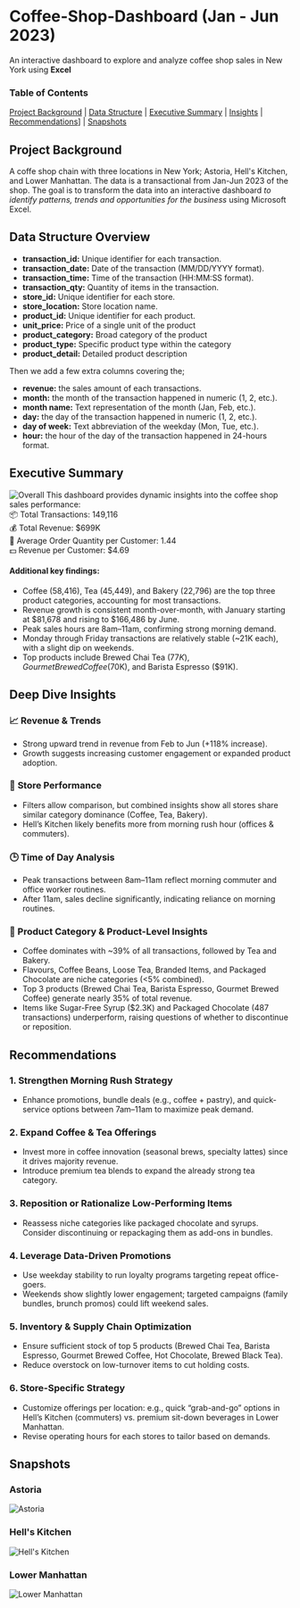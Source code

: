 # Coffee-Shop-Dashboard (Jan - Jun 2023)
An interactive dashboard to explore and analyze coffee shop sales in New York using **Excel**

### Table of Contents
[Project Background](#project-background) | 
[Data Structure](#data-structure-overview) | 
[Executive Summary](#executive-summary) | 
[Insights](#deep-dive-insights) | 
[Recommendations](#recommendations)] | 
[Snapshots](#snapshots)

## **Project Background**
A coffe shop chain with three locations in New York; Astoria, Hell's Kitchen, and Lower Manhattan. The data is a transactional from Jan-Jun 2023 of the shop. The goal is to transform the data into an interactive dashboard _to identify patterns, trends and opportunities for the business_ using Microsoft Excel.

## **Data Structure Overview**

- **transaction_id:** Unique identifier for each transaction.
- **transaction_date:** Date of the transaction (MM/DD/YYYY format).
- **transaction_time:** Time of the transaction (HH:MM:SS format).
- **transaction_qty:** Quantity of items in the transaction.
- **store_id:** Unique identifier for each store.
- **store_location:** Store location name.
- **product_id:** Unique identifier for each product.
- **unit_price:** Price of a single unit of the product
- **product_category:** Broad category of the product
- **product_type:** Specific product type within the category
- **product_detail:** Detailed product description

Then we add a few extra columns covering the;
- **revenue:** the sales amount of each transactions.
- **month:** the month of the transaction happened in numeric (1, 2, etc.).
- **month name:** Text representation of the month (Jan, Feb, etc.).
- **day:** the day of the transaction happened in numeric (1, 2, etc.).
- **day of week:** Text abbreviation of the weekday (Mon, Tue, etc.).
- **hour:** the hour of the day of the transaction happened in 24-hours format.
  
## **Executive Summary**
![Overall](/Overall.png)
This dashboard provides dynamic insights into the coffee shop sales performance:<br/>
📦 Total Transactions: 149,116 <br/>
💰 Total Revenue: $699K <br/>
👥 Average Order Quantity per Customer: 1.44 <br/>
💵 Revenue per Customer: $4.69 <br/>

#### Additional key findings:
- Coffee (58,416), Tea (45,449), and Bakery (22,796) are the top three product categories, accounting for most transactions.
- Revenue growth is consistent month-over-month, with January starting at $81,678 and rising to $166,486 by June.
- Peak sales hours are 8am–11am, confirming strong morning demand.
- Monday through Friday transactions are relatively stable (~21K each), with a slight dip on weekends.
- Top products include Brewed Chai Tea ($77K), Gourmet Brewed Coffee ($70K), and Barista Espresso ($91K).

## **Deep Dive Insights**

### 📈 **Revenue & Trends**
- Strong upward trend in revenue from Feb to Jun (+118% increase).
- Growth suggests increasing customer engagement or expanded product adoption.

### 🏪 **Store Performance**
- Filters allow comparison, but combined insights show all stores share similar category dominance (Coffee, Tea, Bakery).
- Hell’s Kitchen likely benefits more from morning rush hour (offices & commuters).

### 🕒 **Time of Day Analysis**
- Peak transactions between 8am–11am reflect morning commuter and office worker routines.
- After 11am, sales decline significantly, indicating reliance on morning routines.

### 🥐 Product Category & Product-Level Insights
- Coffee dominates with ~39% of all transactions, followed by Tea and Bakery.
- Flavours, Coffee Beans, Loose Tea, Branded Items, and Packaged Chocolate are niche categories (<5% combined).
- Top 3 products (Brewed Chai Tea, Barista Espresso, Gourmet Brewed Coffee) generate nearly 35% of total revenue.
- Items like Sugar-Free Syrup ($2.3K) and Packaged Chocolate (487 transactions) underperform, raising questions of whether to discontinue or reposition.

## **Recommendations**

### 1. Strengthen Morning Rush Strategy
- Enhance promotions, bundle deals (e.g., coffee + pastry), and quick-service options between 7am–11am to maximize peak demand.

### 2. Expand Coffee & Tea Offerings
- Invest more in coffee innovation (seasonal brews, specialty lattes) since it drives majority revenue.
- Introduce premium tea blends to expand the already strong tea category.

### 3. Reposition or Rationalize Low-Performing Items
- Reassess niche categories like packaged chocolate and syrups. Consider discontinuing or repackaging them as add-ons in bundles.

### 4. Leverage Data-Driven Promotions
- Use weekday stability to run loyalty programs targeting repeat office-goers.
- Weekends show slightly lower engagement; targeted campaigns (family bundles, brunch promos) could lift weekend sales.

### 5. Inventory & Supply Chain Optimization
- Ensure sufficient stock of top 5 products (Brewed Chai Tea, Barista Espresso, Gourmet Brewed Coffee, Hot Chocolate, Brewed Black Tea).
- Reduce overstock on low-turnover items to cut holding costs.

### 6. Store-Specific Strategy
- Customize offerings per location: e.g., quick “grab-and-go” options in Hell’s Kitchen (commuters) vs. premium sit-down beverages in Lower Manhattan.
- Revise operating hours for each stores to tailor based on demands.

## Snapshots
### Astoria
![Astoria](/Astoria.png)
### Hell's Kitchen
![Hell's Kitchen](/Hells_Kitchen.png)
### Lower Manhattan
![Lower Manhattan](/Lower_Manhattan.png)
